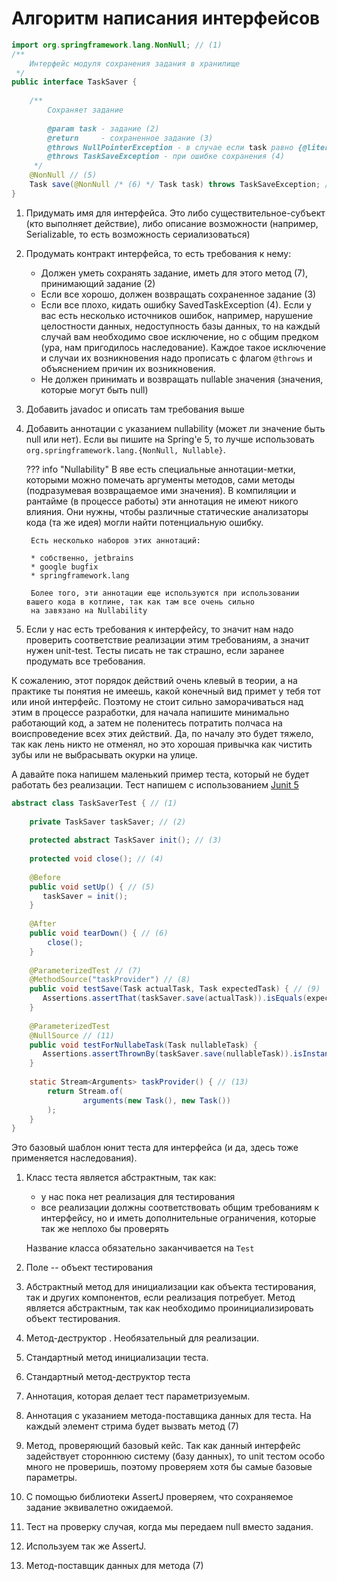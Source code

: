 # Алгоритм написания интерфейсов

```java
import org.springframework.lang.NonNull; // (1)
/**
    Интерфейс модуля сохранения задания в хранилище
 */
public interface TaskSaver {
    
    /**
        Сохраняет задание
        
        @param task - задание (2)
        @return     - сохраненное задание (3)
        @throws NullPointerException - в случае если task равно {@literal null}
        @throws TaskSaveException - при ошибке сохранения (4) 
     */
    @NonNull // (5)
    Task save(@NonNull /* (6) */ Task task) throws TaskSaveException; // (7)
}
```

1. Придумать имя для интерфейса. Это либо существительное-субъект (кто выполняет действие), либо 
описание возможности (например, Serializable, то есть возможность сериализоваться)

2. Продумать контракт интерфейса, то есть требования к нему:
        
    * Должен уметь сохранять задание, иметь для этого метод (7), принимающий задание (2)   
    * Если все хорошо, должен возвращать сохраненное задание (3)
    * Если все плохо, кидать ошибку SavedTaskException (4). Если у вас есть несколько источников ошибок, например,
    нарушение целостности  данных, недоступность базы данных, то на каждый случай вам необходимо свое исключение,
    но с общим предком (ура, нам пригодилось наследование). Каждое такое исключение и случаи их возникновения 
    надо прописать с флагом `@throws` и объяснением причин их возникновения.
    * Не должен принимать и возвращать nullable значения (значения, которые могут быть null)
    
3. Добавить javadoc и описать там требования выше     

4. Добавить аннотации с указанием nullability (может ли значение быть null или нет). Если вы пишите на Spring'e 5,
то лучше использовать `org.springframework.lang.{NonNull, Nullable}`.

    ??? info "Nullability"
        В яве есть специальные аннотации-метки, которыми можно помечать аргументы методов, сами методы (подразумевая 
        возвращаемое ими значения). В компиляции и рантайме (в процессе работы) эти аннотация не имеют никого влияния.
        Они нужны, чтобы различные статические анализаторы кода (та же идея) могли найти потенциальную ошибку. 
    
        Есть несколько наборов этих аннотаций:
        
        * собственно, jetbrains 
        * google bugfix
        * springframework.lang
        
        Более того, эти аннотации еще используются при использовании вашего кода в котлине, так как там все очень сильно
        на завязано на Nullability

5. Если у нас есть требования к интерфейсу, то значит нам надо проверить соответствие реализации этим требованиям, а 
значит нужен unit-test. Тесты писать не так страшно, если заранее продумать все требования.

К сожалению, этот порядок действий очень клевый в теории, а на практике ты понятия не имеешь, какой конечный вид
примет у тебя тот или иной интерфейс. Поэтому не стоит сильно заморачиваться над этим в процессе разработки, для 
начала напишите минимально работающий код, а затем не поленитесь потратить полчаса на воиспроведение всех этих
действий. Да, по началу это будет тяжело, так как лень никто не отменял, но это хорошая привычка как чистить зубы или
не выбрасывать окурки на улице.         

А давайте пока напишем маленький пример теста, который не будет работать без реализации. Тест напишем с использованием
[Junit 5](https://junit.org/junit5/docs/current/user-guide/)

```java
abstract class TaskSaverTest { // (1)
    
    private TaskSaver taskSaver; // (2)
    
    protected abstract TaskSaver init(); // (3)
    
    protected void close(); // (4)
    
    @Before
    public void setUp() { // (5)
       taskSaver = init();
    }
    
    @After
    public void tearDown() { // (6)
        close();
    }
    
    @ParameterizedTest // (7)
    @MethodSource("taskProvider") // (8)
    public void testSave(Task actualTask, Task expectedTask) { // (9)
       Assertions.assertThat(taskSaver.save(actualTask)).isEquals(expectedTask); // (10) 
    }
    
    @ParameterizedTest
    @NullSource // (11)
    public void testForNullabeTask(Task nullableTask) {
       Assertions.assertThrownBy(taskSaver.save(nullableTask)).isInstance(NullPointerException.class);  // (12) 
    }
    
    static Stream<Arguments> taskProvider() { // (13)
        return Stream.of(
                arguments(new Task(), new Task())
        );
    }
}
```

Это базовый шаблон юнит теста для интерфейса (и да, здесь тоже применяется наследования).

1. Класс теста является абстрактным, так как:
    * у нас пока нет реализация для тестирования
    * все реализации должны соответствовать общим требованиям к интерфейсу, но и иметь дополнительные ограничения,
    которые так же неплохо бы проверять
    
    Название класса обязательно заканчивается на `Test`

2. Поле -- объект тестирования
3. Абстрактный метод для инициализации как объекта тестирования, так и других компонентов, если реализация потребует.
Метод является абстрактным, так как необходимо проинициализировать объект тестирования.
4. Метод-деструктор . Необязательный для реализации.
5. Стандартный метод инициализации теста.
6. Стандартный метод-деструктор теста
7. Аннотация, которая делает тест параметризуемым. 
8. Аннотация с указанием метода-поставщика данных для теста. На каждый элемент стрима будет вызвать метод (7)
9. Метод, проверяющий базовый кейс. Так как данный интерфейс задействует стороннюю систему (базу данных), то 
unit тестом особо много не проверишь, поэтому проверяем хотя бы самые базовые параметры.
10. С помощью библиотеки AssertJ проверяем, что сохраняемое задание эквивалетно ожидаемой.
11. Тест на проверку случая, когда мы передаем null вместо задания.
12. Используем так же AssertJ. 
13. Метод-поставщик данных для метода (7)
